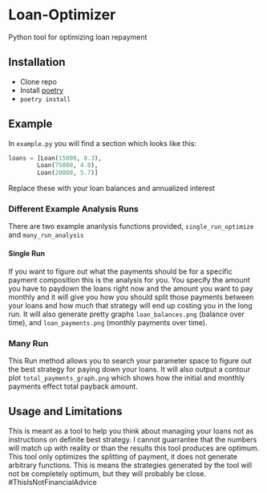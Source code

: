# Loan-Optimizer
Python tool for optimizing loan repayment

## Installation
- Clone repo
- Install [poetry](https://python-poetry.org/docs/)
- ```poetry install```

## Example
In `example.py` you will find a section which looks like this:
```python
loans = [Loan(15000, 8.3),
        Loan(75000, 4.0),
        Loan(20000, 5.7)]
```

Replace these with your loan balances and annualized interest

### Different Example Analysis Runs
There are two example ananlysis functions provided, `single_run_optimize` and `many_run_analysis`
#### Single Run
If you want to figure out what the payments should be for a specific payment composition this is the analysis for you. You specify the amount you have to paydown the loans right now and the amount you want to pay monthly and it will give you how you should split those payments between your loans and how much that strategy will end up costing you in the long run. It will also generate pretty graphs `loan_balances.png` (balance over time), and `loan_payments.png` (monthly payments over time).

### Many Run
This Run method allows you to search your parameter space to figure out the best strategy for paying down your loans. It will also output a contour plot `total_payments_graph.png` which shows how the initial and monthly payments effect total payback amount.


## Usage and Limitations
This is meant as a tool to help you think about managing your loans not as instructions on definite best strategy. I cannot guarrantee that the numbers will match up with reality or than the results this tool produces are optimum. This tool only optimizes the splitting of payment, it does not generate arbitrary functions. This is means the strategies generated by the tool will not be completely optimum, but they will probably be close. #ThisIsNotFinancialAdvice
